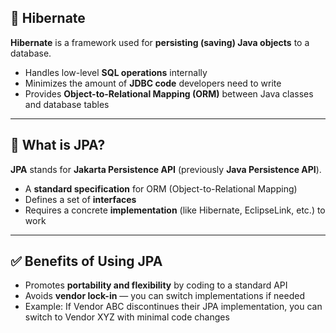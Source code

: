 ## 💾 Hibernate

**Hibernate** is a framework used for **persisting (saving) Java objects** to a database.

- Handles low-level **SQL operations** internally
- Minimizes the amount of **JDBC code** developers need to write
- Provides **Object-to-Relational Mapping (ORM)** between Java classes and database tables

---

## 📘 What is JPA?

**JPA** stands for **Jakarta Persistence API** (previously **Java Persistence API**).

- A **standard specification** for ORM (Object-to-Relational Mapping)
- Defines a set of **interfaces**
- Requires a concrete **implementation** (like Hibernate, EclipseLink, etc.) to work

---

## ✅ Benefits of Using JPA

- Promotes **portability and flexibility** by coding to a standard API
- Avoids **vendor lock-in** — you can switch implementations if needed
- Example: If Vendor ABC discontinues their JPA implementation, you can switch to Vendor XYZ with minimal code changes
